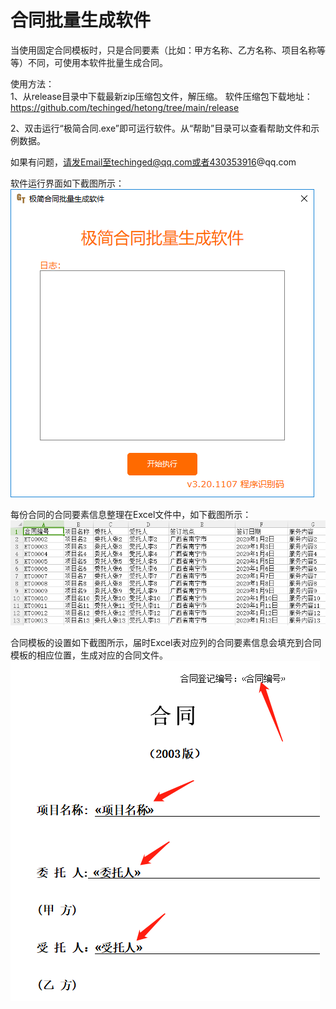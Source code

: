 # 合同批量生成软件
当使用固定合同模板时，只是合同要素（比如：甲方名称、乙方名称、项目名称等等）不同，可使用本软件批量生成合同。  

使用方法：  
1、从release目录中下载最新zip压缩包文件，解压缩。  软件压缩包下载地址：https://github.com/techinged/hetong/tree/main/release

2、双击运行“极简合同.exe”即可运行软件。从“帮助”目录可以查看帮助文件和示例数据。  

如果有问题，请发Email至techinged@qq.com或者430353916@qq.com 

软件运行界面如下截图所示：  
![软件运行界面](etc/images/3.png)    


每份合同的合同要素信息整理在Excel文件中，如下截图所示：  
![合同要素信息整理在Excel中](etc/images/1.png)      

合同模板的设置如下截图所示，届时Excel表对应列的合同要素信息会填充到合同模板的相应位置，生成对应的合同文件。    
![合同模板设置](etc/images/2.png)      

